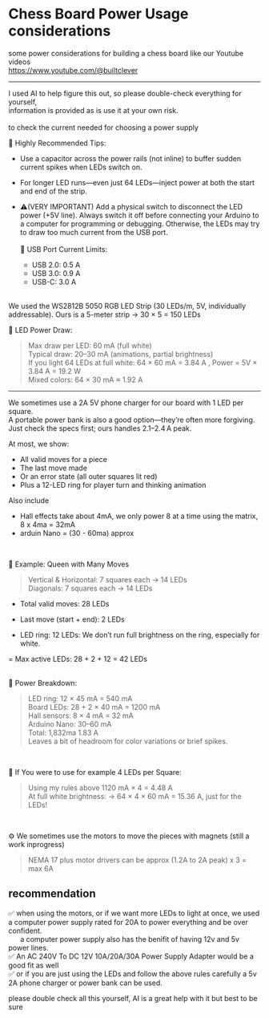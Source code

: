 # Chess Board Power Usage considerations
some power considerations for building a chess board like our Youtube videos  
https://www.youtube.com/@builtclever
<hr>
I used AI to help figure this out, so please double-check everything for yourself,  
<br />information is provided as is use it at your own risk.
<br /><br />
to check the current needed for choosing a power supply

🔧 Highly Recommended Tips:
* Use a capacitor across the power rails (not inline) to buffer sudden current spikes when LEDs switch on.

* For longer LED runs—even just 64 LEDs—inject power at both the start and end of the strip.

* ⚠️(VERY IMPORTANT) Add a physical switch to disconnect the LED power (+5V line). Always switch it off before connecting your Arduino to a computer for programming or debugging. Otherwise, the LEDs may try to draw too much current from the USB port.  
 <br />🔌 USB Port Current Limits:
  - USB 2.0: 0.5 A
  - USB 3.0: 0.9 A
  - USB-C: 3.0 A
<br/>
We used the WS2812B 5050 RGB LED Strip (30 LEDs/m, 5V, individually addressable).
Ours is a 5-meter strip → 30 × 5 = 150 LEDs

🔋 LED Power Draw:
> Max draw per LED: 60 mA (full white)  
> Typical draw: 20–30 mA (animations, partial brightness)  
> If you light 64 LEDs at full white:  64 × 60 mA = 3.84 A , Power = 5V × 3.84 A = 19.2 W  
> Mixed colors: 64 × 30 mA ≈ 1.92 A  

<hr>
We sometimes use a 2A 5V phone charger for our board with 1 LED per square.  
<br />A portable power bank is also a good option—they’re often more forgiving. Just check the specs first; ours handles 2.1–2.4 A peak.

At most, we show:
* All valid moves for a piece
* The last move made
* Or an error state (all outer squares lit red)
* Plus a 12-LED ring for player turn and thinking animation

Also include
* Hall effects take about 4mA, we only power 8 at a time using the matrix, 8 x 4ma = 32mA
* arduin Nano = (30 - 60ma) approx
<br />

🧠 Example: Queen with Many Moves  
> Vertical & Horizontal: 7 squares each → 14 LEDs  
> Diagonals: 7 squares each → 14 LEDs  
* Total valid moves: 28 LEDs  

* Last move (start + end): 2 LEDs  

* LED ring: 12 LEDs:  We don’t run full brightness on the ring, especially for white.  
  
= Max active LEDs: 28 + 2 + 12 = 42 LEDs  
<br />

🔋 Power Breakdown:  
> LED ring: 12 × 45 mA = 540 mA  
> Board LEDs: 28 + 2 × 40 mA = 1200 mA  
> Hall sensors: 8 × 4 mA = 32 mA  
> Arduino Nano: 30–60 mA  
> Total: 1,832ma  1.83 A  
> Leaves a bit of headroom for color variations or brief spikes.  
<br />

🧮 If You were to use for example 4 LEDs per Square:  
> Using my rules above 1120 mA × 4 = 4.48 A   
> At full white brightness: → 64 × 4 × 60 mA = 15.36 A, just for the LEDs!    
<br />

⚙️ We sometimes use the motors to move the pieces with magnets (still a work inprogress)   
> NEMA 17 plus motor drivers can be approx (1.2A to 2A peak) x 3 = max 6A  

recommendation
----
✅  when using the motors, or if we want more LEDs to light at once, we used a computer power supply rated for 20A to power everything and be over confident.  
&nbsp;&nbsp;&nbsp;&nbsp;&nbsp;&nbsp;a computer power supply also has the benifit of having 12v and 5v power lines.  
✅ An AC 240V To DC 12V 10A/20A/30A Power Supply Adapter would be a good fit as well  
✅ or if you are just using the LEDs and follow the above rules carefully a 5v 2A phone charger or power bank can be used.

please double check all this yourself, 
AI is a great help with it but best to be sure
